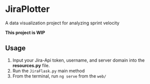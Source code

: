 # JiraPlotter
A data visualization project for analyzing sprint velocity

**This project is WIP**

## Usage
1. Input your Jira-Api token, username, and server domain into the **resources.py** file.
2. Run the `JiraFlask.py` main method
3. From the terminal, run `ng serve` from the `web/` 
